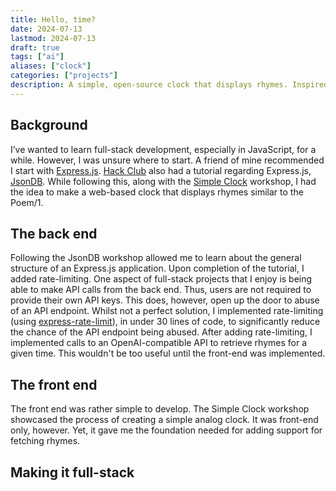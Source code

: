 ```yaml
---
title: Hello, time?
date: 2024-07-13
lastmod: 2024-07-13
draft: true 
tags: ["ai"]
aliases: ["clock"]
categories: ["projects"]
description: A simple, open-source clock that displays rhymes. Inspired by the Hack Club workshops Simple Clock and JsonDB, along with the Poem/1, an "AI rhyming clock". My first full-stack project.
---
```

## Background
I’ve wanted to learn full-stack development, especially in JavaScript, for a while. However, I was unsure where to start. A friend of mine recommended I start with [Express.js](https://express.js). [Hack Club](https://hackclub.com/) also had a tutorial regarding Express.js, [JsonDB](https://workshops.hackclub.com/json_db/). While following this, along with the [Simple Clock](https://workshops.hackclub.com/simple_clock/) workshop, I had the idea to make a web-based clock that displays rhymes similar to the Poem/1.
## The back end  
Following the JsonDB workshop allowed me to learn about the general structure of an Express.js application. Upon completion of the tutorial, I added rate-limiting. One aspect of full-stack projects that I enjoy is being able to make API calls from the back end. Thus, users are not required to provide their own API keys. This does, however, open up the door to abuse of an API endpoint. Whilst not a perfect solution, I implemented rate-limiting (using [express-rate-limit](https://www.npmjs.com/package/express-rate-limit)), in under 30 lines of code, to significantly reduce the chance of the API endpoint being abused. After adding rate-limiting, I implemented calls to an OpenAI-compatible API to retrieve rhymes for a given time. This wouldn't be too useful until the front-end was implemented.
## The front end  
The front end was rather simple to develop. The Simple Clock workshop showcased the process of creating a simple analog clock. It was front-end only, however. Yet, it gave me the foundation needed for adding support for fetching rhymes.
## Making it full-stack 
